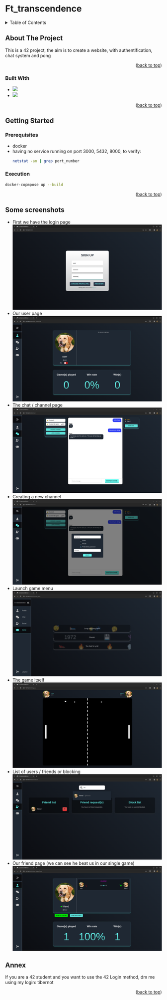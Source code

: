 # Ft_transcendence
<a name="readme-top"></a>

<!-- TABLE OF CONTENTS -->
<details>
  <summary>Table of Contents</summary>
  <ol>
    <li>
      <a href="#about-the-project">About The Project</a>
      <ul>
        <li><a href="#built-with">Built With</a></li>
      </ul>
    </li>
    <li>
      <a href="#getting-started">Getting Started</a>
      <ul>
        <li><a href="#prerequisites">Prerequisites</a></li>
        <li><a href="#installation">Installation</a></li>
      </ul>
    </li>
    <li><a href="#Some screenshots">Some Screenshots</a></li>
    <li><a href="#Annex">Annex</a></li>
  </ol>
</details>



<!-- ABOUT THE PROJECT -->
## About The Project

This is a 42 project, the aim is to create a website, with authentification, chat system and pong

<p align="right">(<a href="#readme-top">back to top</a>)</p>



### Built With

* <img src="https://img.shields.io/badge/-NestJs-ea2845?style=flat-square&logo=nestjs&logoColor=white">
* <img src="https://img.shields.io/badge/Vue.js-35495E?style=for-the-badge&logo=vuedotjs&logoColor=4FC08D">

<p align="right">(<a href="#readme-top">back to top</a>)</p>



<!-- GETTING STARTED -->
## Getting Started
### Prerequisites

* docker
* having no service running on port 3000, 5432, 8000,
	to verify:
  ```sh
  netstat -an | grep port_number
  ```


### Execution

   ```sh
   docker-copmpose up --build
   ```

<p align="right">(<a href="#readme-top">back to top</a>)</p>

## Some screenshots

* First we have the login page
![Login](screenshots/login.png)
* Our user page
![User](screenshots/user_page.png)
* The chat / channel page
![Chat](screenshots/chat.png)
* Creating a new channel
![Create Channel](screenshots/create_channel.png)
* Launch game menu
![Launch Game](screenshots/launch_game.png)
* The game itself
![Game](screenshots/game.png)
* List of users / friends or blocking
![List](screenshots/user_list.png)
* Our friend page (we can see he beat us in our single game)
![Other User](screenshots/other_user.png)

## Annex

If you are a 42 student and you want to use the 42 Login method, dm me using my login: tibernot

<p align="right">(<a href="#readme-top">back to top</a>)</p>
